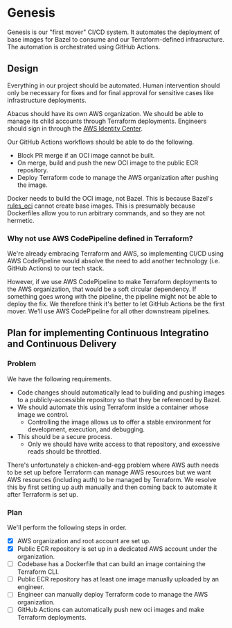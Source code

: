 # Genesis

Genesis is our "first mover" CI/CD system. It automates the deployment of base images
for Bazel to consume and our Terraform-defined infrasructure.
The automation is orchestrated using GitHub Actions.

## Design

Everything in our project should be automated. Human intervention should only be necessary
for fixes and for final approval for sensitive cases like infrastructure deployments.

Abacus should have its own AWS organization. We should be able to manage its child accounts through Terraform deployments.
Engineers should sign in through the [AWS Identity Center][1].

Our GitHub Actions workflows should be able to do the following.

* Block PR merge if an OCI image cannot be built.
* On merge, build and push the new OCI image to the public ECR repository.
* Deploy Terraform code to manage the AWS organization after pushing the image.

Docker needs to build the OCI image, not Bazel. This is because Bazel's [rules_oci][2]
cannot create base images. This is presumably because Dockerfiles allow you to run arbitrary commands,
and so they are not hermetic.

### Why not use AWS CodePipeline defined in Terraform?

We're already embracing Terraform and AWS, so implementing CI/CD using AWS CodePipeline would
absolve the need to add another technology (i.e. GitHub Actions) to our tech stack.

However, if we use AWS CodePipeline to make Terraform deployments to the AWS organization,
that would be a soft circular dependency. If something goes wrong with the pipeline,
the pipeline might not be able to deploy the fix. We therefore think it's better to let
GitHub Actions be the first mover. We'll use AWS CodePipeline for all other downstream pipelines.

## Plan for implementing Continuous Integratino and Continuous Delivery

### Problem

We have the following requirements.

* Code changes should automatically lead to building and pushing images to
a publicly-accessible repository so that they be referenced by Bazel.
* We should automate this using Terraform inside a container whose image we control.
    * Controlling the image allows us to offer a stable environment for development, execution, and debugging.
* This should be a secure process.
    * Only we should have write access to that repository, and excessive reads should be throttled.

There's unfortunately a chicken-and-egg problem where AWS auth needs to be set up before Terraform
can manage AWS resources but we want AWS resources (including auth) to be managed by Terraform.
We resolve this by first setting up auth manually and then coming back to automate it after
Terraform is set up.

### Plan

We'll perform the following steps in order.

- [x] AWS organization and root account are set up.
- [x] Public ECR repository is set up in a dedicated AWS account under the organization.
- [ ] Codebase has a Dockerfile that can build an image containing the Terraform CLI.
- [ ] Public ECR repository has at least one image manually uploaded by an engineer.
- [ ] Engineer can manually deploy Terraform code to manage the AWS organization.
- [ ] GitHub Actions can automatically push new oci images and make Terraform deployments.

[1]: https://aws.amazon.com/iam/identity-center/
[2]: https://github.com/bazel-contrib/rules_oci
